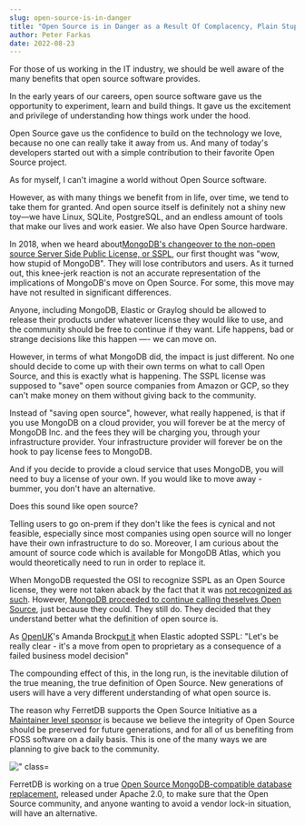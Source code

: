 ```yaml
---
slug: open-source-is-in-danger
title: "Open Source is in Danger as a Result Of Complacency, Plain Stupidity and Greed"
author: Peter Farkas
date: 2022-08-23
---
```


For those of us working in the IT industry, we should be well aware of the many benefits that open source software provides.

<!--truncate-->

In the early years of our careers, open source software gave us the opportunity to experiment, learn and build things.
It gave us the excitement and privilege of understanding how things work under the hood.

Open Source gave us the confidence to build on the technology we love, because no one can really take it away from us.
And many of today's developers started out with a simple contribution to their favorite Open Source project.

As for myself, I can't imagine a world without Open Source software.

However, as with many things we benefit from in life, over time, we tend to take them for granted.
And open source itself is definitely not a shiny new toy—we have Linux, SQLite, PostgreSQL, and an endless amount of tools that make our lives and work easier.
We also have Open Source hardware.

In 2018, when we heard about[MongoDB's changeover to the non-open source Server Side Public License, or SSPL](https://www.mongodb.com/blog/post/mongodb-now-released-under-the-server-side-public-license), our first thought was "wow, how stupid of MongoDB".
They will lose contributors and users.
As it turned out, this knee-jerk reaction is not an accurate representation of the implications of MongoDB's move on Open Source.
For some, this move may have not resulted in significant differences.

Anyone, including MongoDB, Elastic or Graylog should be allowed to release their products under whatever license they would like to use, and the community should be free to continue if they want.
Life happens, bad or strange decisions like this happen —- we can move on.

However, in terms of what MongoDB did, the impact is just different.
No one should decide to come up with their own terms on what to call Open Source, and  this is exactly what is happening.
The SSPL license was supposed to "save" open source companies from Amazon or GCP, so they can't make money on them without giving back to the community.

Instead of "saving open source", however, what really happened, is that if you use MongoDB on a cloud provider, you will forever be at the mercy of MongoDB Inc. and the fees they will be charging you, through your infrastructure provider.
Your infrastructure provider will forever be on the hook to pay license fees to MongoDB.

And if you decide to provide a cloud service that uses MongoDB, you will need to buy a license of your own.
If you would like to move away - bummer, you don't have an alternative.

Does this sound like open source?

Telling users to go on-prem if they don't like the fees is cynical and not feasible, especially since most companies using open source will no longer have their own infrastructure to do so.
Moreover, I am curious about the amount of source code which is available for MongoDB Atlas, which you would theoretically need to run in order to replace it.

When MongoDB requested the OSI to recognize SSPL as an Open Source license, they were not taken aback by the fact that it was [not recognized as such](https://opensource.org/node/1099).
However, [MongoDB proceeded to continue calling theselves Open Source](https://www.mongodb.com/why-use-mongodb), just because they could.
They still do.
They decided that they understand better what the definition of open source is.

As [OpenUK](https://openuk.uk/)'s Amanda Brock[put it](https://www.computing.co.uk/analysis/4027028/elastic-stretched-patience-open-source) when Elastic adopted SSPL: "Let's be really clear - it's a move from open to proprietary as a consequence of a failed business model decision"

The compounding effect of this, in the long run, is the inevitable dilution of the true meaning, the true definition of Open Source.
New generations of users will have a very different understanding of what open source is.

The reason why FerretDB supports the Open Source Initiative as a [Maintainer level sponsor](https://opensource.org/corporate-sponsors-support) is because we believe the integrity of Open Source should be preserved for future generations, and for all of us benefiting from FOSS software on a daily basis.
This is one of the many ways we are planning to give back to the community.

![" class=](https://www.ferretdb.io/wp-content/uploads/2022/07/Maintainer@5x-1-300x300.png)

FerretDB is working on a true [Open Source MongoDB-compatible database replacement](https://github.com/FerretDB/FerretDB), released under Apache 2.0, to make sure that the Open Source community, and anyone wanting to avoid a vendor lock-in situation, will have an alternative.
